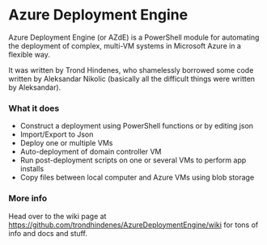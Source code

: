 # Azure Deployment Engine #

Azure Deployment Engine (or AZdE) is a PowerShell module for automating the deployment of complex, multi-VM systems in Microsoft Azure in a flexible way.

It was written by Trond Hindenes, who shamelessly borrowed some code written by Aleksandar Nikolic (basically all the difficult things were written by Aleksandar).

### What it does ###

* Construct a deployment using PowerShell functions or by editing json
* Import/Export to Json
* Deploy one or multiple VMs
* Auto-deployment of domain controller VM
* Run post-deployment scripts on one or several VMs to perform app installs
* Copy files between local computer and Azure VMs using blob storage

### More info

Head over to the wiki page at https://github.com/trondhindenes/AzureDeploymentEngine/wiki for tons of info and docs and stuff.